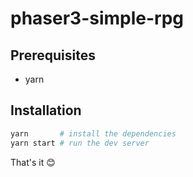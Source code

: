 # phaser3-simple-rpg

## Prerequisites

- yarn

## Installation

```bash
yarn       # install the dependencies
yarn start # run the dev server
```

That's it 😊
